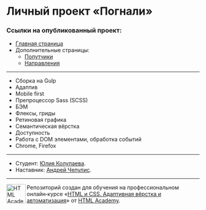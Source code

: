 # Личный проект «Погнали» 

### Ссылки на опубликованный проект:

- [Главная страница](https://julish13.github.io/pognali/index.html)
- Дополнительные страницы:
  - [Попутчики](https://julish13.github.io/pognali/catalog.html)
  - [Направления](https://julish13.github.io/pognali/form.html)

---
- Сборка на Gulp
- Адаптив
- Mobile first
- Препроцессор Sass (SCSS)
- БЭМ
- Флексы, гриды
- Ретиновая графика
- Семантическая вёрстка
- Доступность
- Работа с DOM элементами, обработка событий
- Chrome, Firefox


---

- Студент: [Юлия Колупаева](https://up.htmlacademy.ru/adaptive/21/user/1338117).
- Наставник: [Андрей Чепулис](https://htmlacademy.ru/profile/id240237).

---

<a href="https://htmlacademy.ru/intensive/adaptive"><img align="left" width="50" height="50" alt="HTML Academy" src="https://up.htmlacademy.ru/static/img/intensive/adaptive/logo-for-github-2.png"></a>

Репозиторий создан для обучения на профессиональном онлайн‑курсе «[HTML и CSS. Адаптивная вёрстка и автоматизация](https://htmlacademy.ru/intensive/adaptive)» от [HTML Academy](https://htmlacademy.ru).

